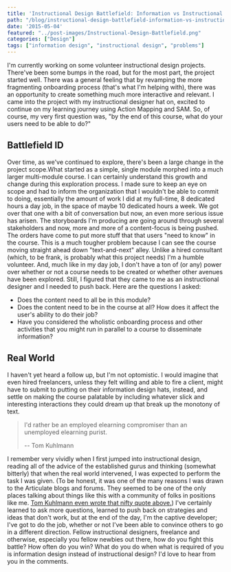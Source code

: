 ```yaml
---
title: 'Instructional Design Battlefield: Information vs Instructional Design'
path: "/blog/instructional-design-battlefield-information-vs-instructional-design"
date: '2015-05-04'
featured: "../post-images/Instructional-Design-Battlefield.png"
categories: ["Design"]
tags: ["information design", "instructional design", "problems"]
---
```


I'm currently working on some volunteer instructional design projects. There've been some bumps in the road, but for the most part, the project started well. There was a general feeling that by revamping the more fragmenting onboarding process (that's what I'm helping with), there was an opportunity to create something much more interactive and relevant. I came into the project with my instructional designer hat on, excited to continue on my learning journey using Action Mapping and SAM. So, of course, my very first question was, "by the end of this course, what do your users need to be able to do?"

## Battlefield ID

Over time, as we've continued to explore, there's been a large change in the project scope.What started as a simple, single module morphed into a much larger multi-module course. I can certainly understand this growth and change during this exploration process. I made sure to keep an eye on scope and had to inform the organization that I wouldn't be able to commit to doing, essentially the amount of work I did at my full-time, 8 dedicated hours a day job, in the space of maybe 10 dedicated hours a week. We got over that one with a bit of conversation but now, an even more serious issue has arisen. The storyboards I'm producing are going around through several stakeholders and now, more and more of a content-focus is being pushed. The orders have come to put more stuff that that users "need to know" in the course. This is a much tougher problem because I can see the course moving straight ahead down "text-and-next" alley. Unlike a hired consultant (which, to be frank, is probably what this project needs) I'm a humble volunteer. And, much like in my day job, I don't have a ton of (or any) power over whether or not a course needs to be created or whether other avenues have been explored. Still, I figured that they came to me as an instructional designer and I needed to push back. Here are the questions I asked:

*   Does the content need to all be in this module?
*   Does the content need to be in the course at all? How does it affect the user's ability to do their job?
*   Have you considered the wholistic onboarding process and other activities that you might run in parallel to a course to disseminate information?

## Real World

I haven't yet heard a follow up, but I'm not optomistic. I would imagine that even hired freelancers, unless they felt willing and able to fire a client, might have to submit to putting on their information design hats, instead, and settle on making the course palatable by including whatever slick and interesting interactions they could dream up that break up the monotony of text.

> I'd rather be an employed elearning compromiser than an unemployed elearning purist.
>
> -- Tom Kuhlmann

I remember very vividly when I first jumped into instructional design, reading all of the advice of the established gurus and thinking (somewhat bitterly) that when the real world intervened, I was expected to perform the task I was given. (To be honest, it was one of the many reasons I was drawn to the Articulate blogs and forums. They seemed to be one of the only places talking about things like this with a community of folks in positions like me. [Tom Kuhlmann even wrote that nifty quote above.](http://blogs.articulate.com/rapid-elearning/3-simple-ways-to-measure-the-success-of-your-e-learning/)) I've certainly learned to ask more questions, learned to push back on strategies and ideas that don't work, but at the end of the day, I'm the captive developer; I've got to do the job, whether or not I've been able to convince others to go in a different direction. Fellow instructional designers, freelance and otherwise, especially you fellow newbies out there, how do you fight this battle? How often do you win? What do you do when what is required of you is information design instead of instructional design? I'd love to hear from you in the comments.
